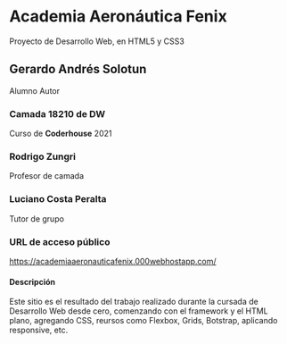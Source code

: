 # Academia Aeronáutica Fenix
Proyecto de Desarrollo Web, en HTML5 y CSS3

## Gerardo Andrés Solotun
Alumno Autor

### Camada 18210 de DW
Curso de **Coderhouse** 2021

### Rodrigo Zungri
Profesor de camada

### Luciano Costa Peralta
Tutor de grupo

### URL de acceso público
https://academiaaeronauticafenix.000webhostapp.com/

#### Descripción
Este sitio es el resultado del trabajo realizado 
durante la cursada de Desarrollo Web desde cero, 
comenzando con el framework y el HTML plano, agregando CSS, 
reursos como Flexbox, Grids, Botstrap, aplicando responsive, etc.
